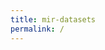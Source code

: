 ```yaml
---
title: mir-datasets
permalink: /
---
```


<script src="http://localhost:4000/assets/js/mir-datasets.js"></script>
